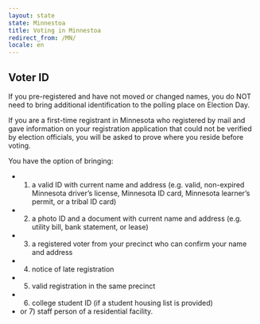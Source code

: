```yaml
---
layout: state
state: Minnestoa
title: Voting in Minnestoa
redirect_from: /MN/
locale: en
---
```


## Voter ID

If you pre-registered and have not moved or changed names, you do NOT need to bring additional identification to the polling place on Election Day.

If you are a first-time registrant in Minnesota who registered by mail and gave information on your registration application that could not be verified by election officials, you will be asked to prove where you reside before voting.

You have the option of bringing:

* 1) a valid ID with current name and address (e.g. valid, non-expired Minnesota driver’s license, Minnesota ID card, Minnesota learner’s permit, or a tribal ID card)
* 2) a photo ID and a document with current name and address (e.g. utility bill, bank statement, or lease)
* 3) a registered voter from your precinct who can confirm your name and address
* 4) notice of late registration
* 5) valid registration in the same precinct
* 6) college student ID (if a student housing list is provided)
* or 7) staff person of a residential facility.
